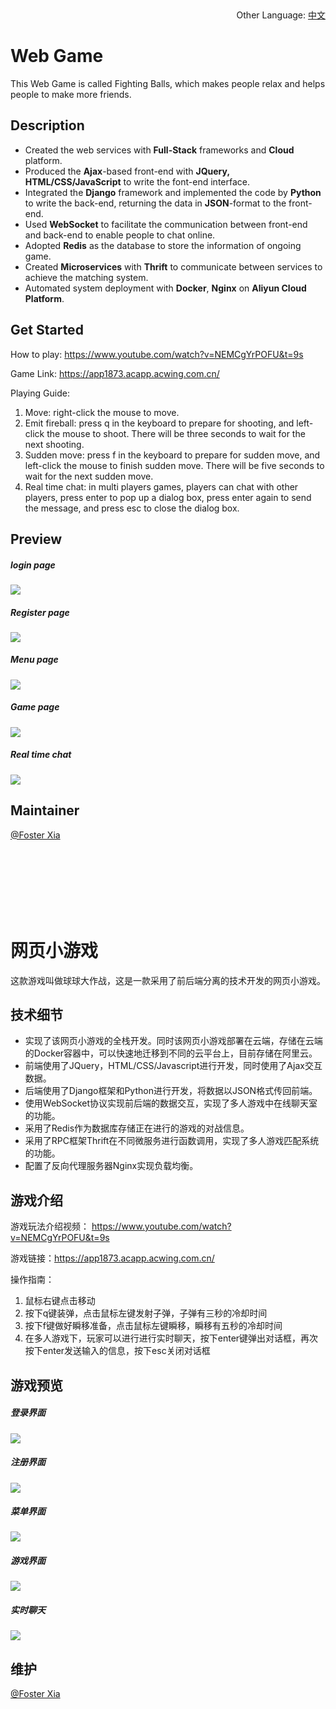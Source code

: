 ​																<p align="right">Other Language: [中文](#网页小游戏)<p>

# Web Game

This Web Game is called Fighting Balls, which makes people relax and helps people to make more friends.

## Description

+ Created the web services with **Full-Stack** frameworks and **Cloud** platform.
+ Produced the **Ajax**-based front-end with **JQuery, HTML/CSS/JavaScript** to write the font-end interface.
+ Integrated the **Django** framework and implemented the code by **Python** to write the back-end, returning the data in **JSON**-format to the front-end.
+ Used **WebSocket** to facilitate the communication between front-end and back-end to enable people to chat online.
+ Adopted **Redis** as the database to store the information of ongoing game.
+ Created **Microservices** with **Thrift** to communicate between services to achieve the matching system.
+ Automated system deployment with **Docker**, **Nginx** on **Aliyun Cloud Platform**.

## Get Started

How to play: https://www.youtube.com/watch?v=NEMCgYrPOFU&t=9s

Game Link: https://app1873.acapp.acwing.com.cn/

Playing Guide:

1. Move: right-click the mouse to move.
2. Emit fireball: press q in the keyboard to prepare for shooting, and left-click the mouse to shoot. There will be three seconds to wait for the next shooting.
3. Sudden move: press f in the keyboard to prepare for sudden move, and left-click the mouse to finish sudden move. There will be five seconds to wait for the next sudden move.
4. Real time chat: in multi players games, players can chat with other players, press enter to pop up a dialog box, press enter again to send the message, and press esc to close the dialog box.

## Preview

##### login page

<img src="https://app1873.acapp.acwing.com.cn/static/image/menu/login_page.PNG" />



##### Register page

<img src="https://app1873.acapp.acwing.com.cn/static/image/menu/register_page.PNG" />



##### Menu page

<img src="https://app1873.acapp.acwing.com.cn/static/image/menu/menu_page.PNG" />



##### Game page

<img src="https://app1873.acapp.acwing.com.cn/static/image/menu/single_player.PNG" />



##### Real time chat

<img src="https://app1873.acapp.acwing.com.cn/static/image/menu/multi_players.PNG" />



## Maintainer

[@Foster Xia](https://github.com/FosterXia)

<br>
<br>
<br>
<br>
<br>
<br>

# 网页小游戏

这款游戏叫做球球大作战，这是一款采用了前后端分离的技术开发的网页小游戏。

## 技术细节

+ 实现了该网页小游戏的全栈开发。同时该网页小游戏部署在云端，存储在云端的Docker容器中，可以快速地迁移到不同的云平台上，目前存储在阿里云。
+ 前端使用了JQuery，HTML/CSS/Javascript进行开发，同时使用了Ajax交互数据。
+ 后端使用了Django框架和Python进行开发，将数据以JSON格式传回前端。
+ 使用WebSocket协议实现前后端的数据交互，实现了多人游戏中在线聊天室的功能。
+ 采用了Redis作为数据库存储正在进行的游戏的对战信息。
+ 采用了RPC框架Thrift在不同微服务进行函数调用，实现了多人游戏匹配系统的功能。
+ 配置了反向代理服务器Nginx实现负载均衡。

## 游戏介绍

游戏玩法介绍视频： https://www.youtube.com/watch?v=NEMCgYrPOFU&t=9s

游戏链接：https://app1873.acapp.acwing.com.cn/

操作指南：

1. 鼠标右键点击移动
2. 按下q键装弹，点击鼠标左键发射子弹，子弹有三秒的冷却时间
3. 按下f键做好瞬移准备，点击鼠标左键瞬移，瞬移有五秒的冷却时间
4. 在多人游戏下，玩家可以进行进行实时聊天，按下enter键弹出对话框，再次按下enter发送输入的信息，按下esc关闭对话框

## 游戏预览

##### 登录界面

<img src="https://app1873.acapp.acwing.com.cn/static/image/menu/login_page.PNG" />



##### 注册界面

<img src="https://app1873.acapp.acwing.com.cn/static/image/menu/register_page.PNG" />



##### 菜单界面

<img src="https://app1873.acapp.acwing.com.cn/static/image/menu/menu_page.PNG" />



##### 游戏界面

<img src="https://app1873.acapp.acwing.com.cn/static/image/menu/single_player.PNG" />



##### 实时聊天

<img src="https://app1873.acapp.acwing.com.cn/static/image/menu/multi_players.PNG" />



## 维护

[@Foster Xia](https://github.com/FosterXia)
